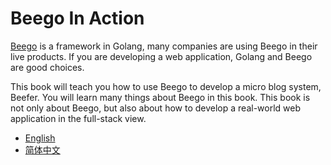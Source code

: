 Beego In Action
==================

[Beego](http://beego.me) is a framework in Golang, many companies are using Beego in their live products. If you are developing a
 web application, Golang and Beego are good choices.

This book will teach you how to use Beego to develop a micro blog system, Beefer. You will learn many things about Beego in this book.
This book is not only about Beego, but also about how to develop a real-world web application in the full-stack view.

* [English](en-US/)
* [简体中文](zh-CN/)